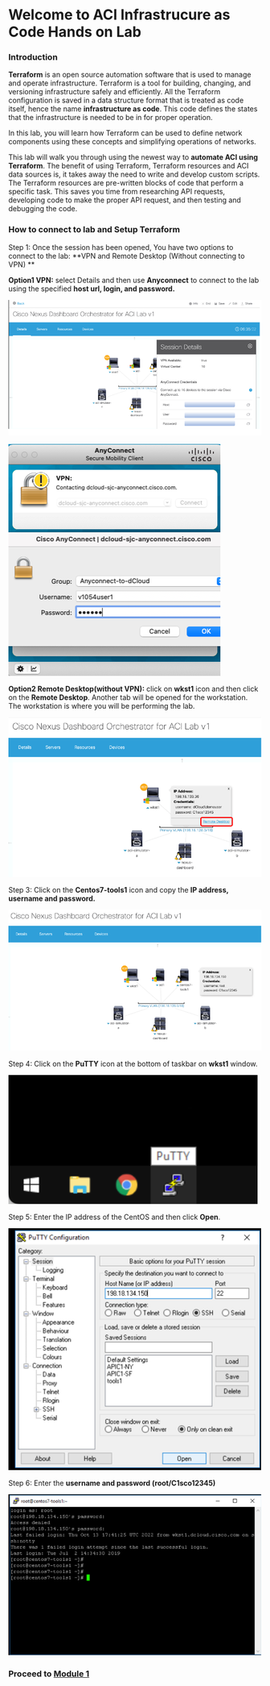 # Welcome to ACI Infrastrucure as Code Hands on Lab


### Introduction

**Terraform** is an open source automation software that is used to manage and operate infrastructure. Terraform is a tool for building, changing, and versioning infrastructure safely and efficiently.
All the Terraform configuration is saved in a data structure format that is treated as code itself, hence the name **infrastructure as code**. This code defines the states that the infrastructure is needed to be in for proper operation. 

In this lab, you will learn how Terraform can be used to define network components using these concepts and simplifying operations of networks.

This lab will walk you through using the newest way to **automate ACI using Terraform**. The benefit of using Terraform, Terraform resources and ACI data sources is, it takes away the need to write and develop custom scripts. The Terraform resources are pre-written blocks of code that perform a specific task. This saves you time from researching API requests, developing code to make the proper API request, and then testing and debugging the code.

### How to connect to lab and Setup Terraform

Step 1: Once the session has been opened, You have two options to connect to the lab: **VPN and Remote Desktop (Without connecting to VPN) **

**Option1 VPN:** select Details and then use **Anyconnect** to connect to the lab using the specified **host url, login, and password.**

![](imgs/imgs_1/dcloud.png)

![](imgs/imgs_1/anyconnect.png)

 **Option2 Remote Desktop(without VPN):**  click on **wkst1** icon and then click on the **Remote Desktop**. Another tab will be opened for the workstation. The workstation is where you will be performing the lab. 

![](imgs/imgs_1/dcloud_rdp.png)

Step 3: Click on the **Centos7-tools1** icon and copy the **IP address, username and password.**

![](imgs/imgs_1/dcloud_ip.png)

Step 4: Click on the **PuTTY** icon at the bottom of taskbar on **wkst1** window.

![](imgs/imgs_1/putty.png)

Step 5: Enter the IP address of the CentOS and then click **Open**.

![](imgs/imgs_1/puttY_ip.png)

Step 6: Enter the **username and password (root/C1sco12345)**

![](imgs/imgs_1/centos.png)


### **Proceed to [Module 1](https://github.com/krishna426426/ACI_Infrastructure_as_Code/blob/main/module1.md)**
